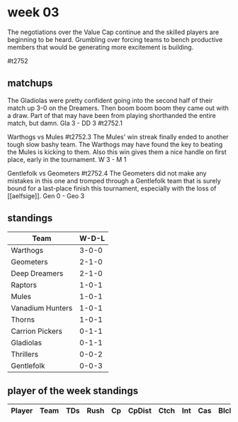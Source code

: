 # week 03

The negotiations over the Value Cap continue and the skilled players are beginning to be heard. Grumbling over forcing teams to bench productive members that would be generating more excitement is building.

#t2752

## matchups

 The Gladiolas were pretty confident going into the second half of their match up 3-0 on the Dreamers. Then boom boom boom they came out with a draw. Part of that may have been from playing shorthanded the entire match, but damn. Gla 3 - DD 3 #t2752.1
 
 Warthogs vs Mules #t2752.3 The Mules' win streak finally ended to another tough slow bashy team. The Warthogs may have found the key to beating the Mules is kicking to them. Also this win gives them a nice handle on first place, early in the tournament. W 3 - M 1
 
 Gentlefolk vs Geometers #t2752.4 The Geometers did not make any mistakes in this one and tromped through a Gentlefolk team that is surely bound for a last-place finish this tournament, especially with the loss of [[aelfsige]]. Gen 0 - Geo 3


## standings

| Team | W-D-L |
|-------|-----|
| Warthogs | 3-0-0 |
| Geometers | 2-1-0 |
| Deep Dreamers | 2-1-0 |
| Raptors | 1-0-1 |
| Mules | 1-0-1 |
| Vanadium Hunters | 1-0-1 |
| Thorns | 1-0-1 |
| Carrion Pickers | 0-1-1 |
| Gladiolas | 0-1-1 |
| Thrillers | 0-0-2 |
| Gentlefolk | 0-0-3 |

## player of the week standings

| Player            | Team             | TDs  | Rush | Cp   | CpDist | Ctch | Int | Cas  | Blck | Sck | MVP | SPP  |
|-------------------|------------------|------|------|------|----------|---------|---|---|--------|-------|------|------|
